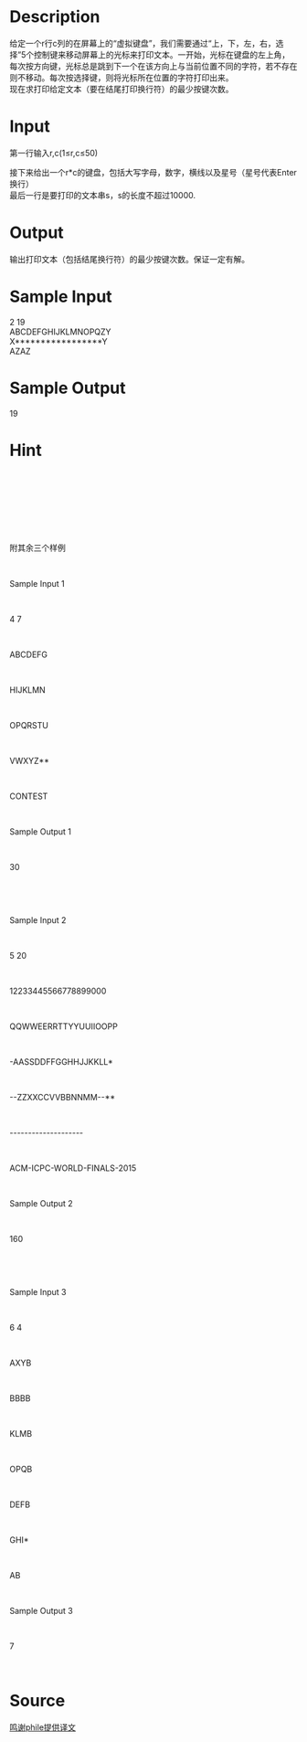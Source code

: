 
# Description

<div class="content"><div>给定一个r行c列的在屏幕上的“虚拟键盘”，我们需要通过“上，下，左，右，选择”5个控制键来移动屏幕上的光标来打印文本。一开始，光标在键盘的左上角，每次按方向键，光标总是跳到下一个在该方向上与当前位置不同的字符，若不存在则不移动。每次按选择键，则将光标所在位置的字符打印出来。</div>
<div>现在求打印给定文本（要在结尾打印换行符）的最少按键次数。</div>
<div></div></div>

# Input

<div class="content"><p>第一行输入r,c(1≤r,c≤50)</p>
<div>接下来给出一个r*c的键盘，包括大写字母，数字，横线以及星号（星号代表Enter换行）</div>
<div>最后一行是要打印的文本串s，s的长度不超过10000.</div></div>

# Output

<div class="content"><p>输出打印文本（包括结尾换行符）的最少按键次数。保证一定有解。</p></div>

# Sample Input

<div class="content"><span class="sampledata">2 19<br/>
ABCDEFGHIJKLMNOPQZY<br/>
X*****************Y<br/>
AZAZ<br/>
</span></div>

# Sample Output

<div class="content"><span class="sampledata">19</span></div>

# Hint

<div class="content"><p></p><p></p><br/>
<p></p><br/>
<p></p><br/>
<p></p><br/>
<p>附其余三个样例</p><br/>
<p>Sample Input 1</p><br/>
<p>4 7</p><br/>
<p>ABCDEFG</p><br/>
<p>HIJKLMN</p><br/>
<p>OPQRSTU</p><br/>
<p>VWXYZ**</p><br/>
<p>CONTEST</p><br/>
<p>Sample Output 1</p><br/>
<p>30</p><br/>
<p></p><br/>
<p>Sample Input 2</p><br/>
<p>5 20</p><br/>
<p>12233445566778899000</p><br/>
<p>QQWWEERRTTYYUUIIOOPP</p><br/>
<p>-AASSDDFFGGHHJJKKLL*</p><br/>
<p>--ZZXXCCVVBBNNMM--**</p><br/>
<p>--------------------</p><br/>
<p>ACM-ICPC-WORLD-FINALS-2015</p><br/>
<p>Sample Output 2</p><br/>
<p>160</p><br/>
<p></p><br/>
<p>Sample Input 3</p><br/>
<p>6 4</p><br/>
<p>AXYB</p><br/>
<p>BBBB</p><br/>
<p>KLMB</p><br/>
<p>OPQB</p><br/>
<p>DEFB</p><br/>
<p>GHI*</p><br/>
<p>AB</p><br/>
<p>Sample Output 3</p><br/>
<p>7</p><br/>
<p></p><p></p></div>

# Source

<div class="content"><p><a href="problemset.php?search=鸣谢phile提供译文">鸣谢phile提供译文</a></p></div>

